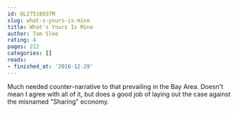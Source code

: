 ```yaml
---
id: OL27518937M
slug: what-s-yours-is-mine
title: What's Yours Is Mine
author: Tom Slee
rating: 4
pages: 212
categories: []
reads:
- finished_at: '2016-12-29'
---
```

Much needed counter-narrative to that prevailing in the Bay Area. Doesn't mean I agree with all of it, but does a good job of laying out the case against the misnamed "Sharing" economy.
